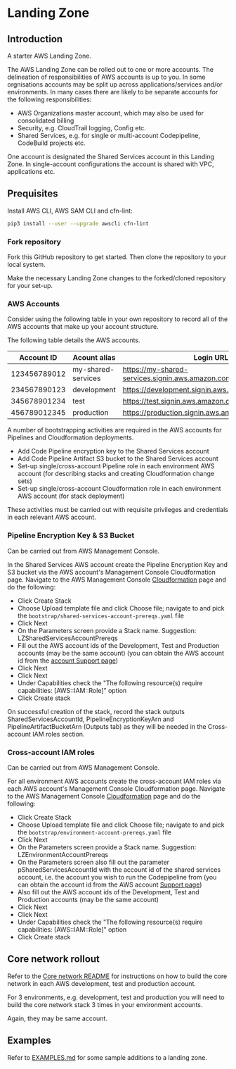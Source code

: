 # Landing Zone

## Introduction

A starter AWS Landing Zone.

The AWS Landing Zone can be rolled out to one or more accounts. The delineation of responsibilities of AWS accounts is up to you. In some orgnisations accounts may be split up across applications/services and/or environments. In many cases there are likely to be separate accounts for the following responsibilities:

* AWS Organizations master account, which may also be used for consolidated billing
* Security, e.g. CloudTrail logging, Config etc.
* Shared Services, e.g. for single or multi-account Codepipeline, CodeBuild projects etc.

One account is designated the Shared Services account in this Landing Zone. In single-account configurations the account is shared with VPC, applications etc.

## Prequisites

Install AWS CLI, AWS SAM CLI and cfn-lint:

```bash
pip3 install --user --upgrade awscli cfn-lint
```

### Fork repository

Fork this GitHub repository to get started. Then clone the repository to your local system.

Make the necessary Landing Zone changes to the forked/cloned repository for your set-up.

### AWS Accounts

Consider using the following table in your own repository to record all of the AWS accounts that make up your account structure.

The following table details the AWS accounts.

| Account ID         | Acount alias           | Login URL                                                 | Root email                                        |
| ------------------ | ---------------------- | --------------------------------------------------------- | ------------------------------------------------- |
| 123456789012       | my-shared-services     | https://my-shared-services.signin.aws.amazon.com/console  | aws@my.com                                        |
| 234567890123       | development            | https://development.signin.aws.amazon.com/console         | aws@my.com                                        |
| 345678901234       | test                   | https://test.signin.aws.amazon.com/console                | aws@my.com                                        |
| 456789012345       | production             | https://production.signin.aws.amazon.com/console          | aws@my.com                                        |

A number of bootstrapping activities are required in the AWS accounts for Pipelines and Cloudformation deployments.

* Add Code Pipeline encryption key to the Shared Services account
* Add Code Pipeline Artifact S3 bucket to the Shared Services account
* Set-up single/cross-account Pipeline role in each environment AWS account (for describing stacks and creating Cloudformation change sets)
* Set-up single/cross-account Cloudformation role in each environment AWS account (for stack deployment)

These activities must be carried out with requisite privileges and credentials in each relevant AWS account.

### Pipeline Encryption Key & S3 Bucket

Can be carried out from AWS Management Console.

In the Shared Services AWS account create the Pipeline Encryption Key and S3 bucket via the AWS account's Management Console Cloudformation page. Navigate to the AWS Management Console [Cloudformation](https://console.aws.amazon.com/cloudformation/home) page and do the following:

* Click Create Stack
* Choose Upload template file and click Choose file; navigate to and pick the `bootstrap/shared-services-account-prereqs.yaml` file
* Click Next
* On the Parameters screen provide a Stack name. Suggestion: LZSharedServicesAccountPrereqs
* Fill out the AWS account ids of the Development, Test and Production accounts (may be the same account) (you can obtain the AWS account id from the [account Support page](https://console.aws.amazon.com/support/home))
* Click Next
* Click Next
* Under Capabilities check the "The following resource(s) require capabilities: [AWS::IAM::Role]" option
* Click Create stack

On successful creation of the stack, record the stack outputs SharedServicesAccountId, PipelineEncryptionKeyArn and PipelineArtifactBucketArn (Outputs tab) as they will be needed in the Cross-account IAM roles section.

### Cross-account IAM roles

Can be carried out from AWS Management Console.

For all environment AWS accounts create the cross-account IAM roles via each AWS account's Management Console Cloudformation page. Navigate to the AWS Management Console [Cloudformation](https://console.aws.amazon.com/cloudformation/home) page and do the following:

* Click Create Stack
* Choose Upload template file and click Choose file; navigate to and pick the `bootstrap/environment-account-prereqs.yaml` file
* Click Next
* On the Parameters screen provide a Stack name. Suggestion: LZEnvironmentAccountPrereqs
* On the Parameters screen also fill out the parameter pSharedServicesAccountId with the account id of the shared services account, i.e. the account you wish to run the Codepipeline from (you can obtain the account id from the AWS account [Support page](https://console.aws.amazon.com/support/home))
* Also fill out the AWS account ids of the Development, Test and Production accounts (may be the same account)
* Click Next
* Click Next
* Under Capabilities check the "The following resource(s) require capabilities: [AWS::IAM::Role]" option
* Click Create stack

## Core network rollout

Refer to the [Core network README](core/README.md) for instructions on how to build the core network in each AWS development, test and production account.

For 3 environments, e.g. development, test and production you will need to build the core network stack 3 times in your environment accounts.

Again, they may be same account.

## Examples

Refer to [EXAMPLES.md](EXAMPLES.md) for some sample additions to a landing zone.
